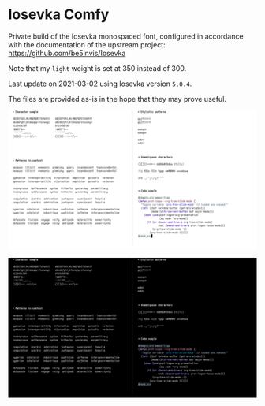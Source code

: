 Iosevka Comfy
=============

Private build of the Iosevka monospaced font, configured in accordance
with the documentation of the upstream project: <https://github.com/be5invis/Iosevka>

Note that my `light` weight is set at 350 instead of 300.

Last update on 2021-03-02 using Iosevka version `5.0.4`.

The files are provided as-is in the hope that they may prove useful.

![iosevka-comfy-sample-light](./iosevka-comfy-sample-light.png)

![iosevka-comfy-sample-dark](./iosevka-comfy-sample-dark.png)
